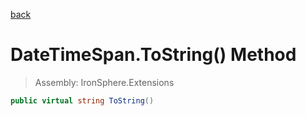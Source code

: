 ﻿

[back](/IronSphere.Extensions/types/DateTimeSpan)

# DateTimeSpan.ToString() Method

> Assembly: IronSphere.Extensions

```csharp
public virtual string ToString()
```



 